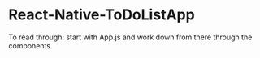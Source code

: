 # React-Native-ToDoListApp

To read through: start with App.js and work down from there through the components.
